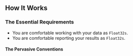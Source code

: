 ## How It Works

### The Essential Requirements

- You are comfortable working with your data as `Float32s`.
- You are comfortable reporting your results as `Float32s`.

#### The Pervasive Conventions
